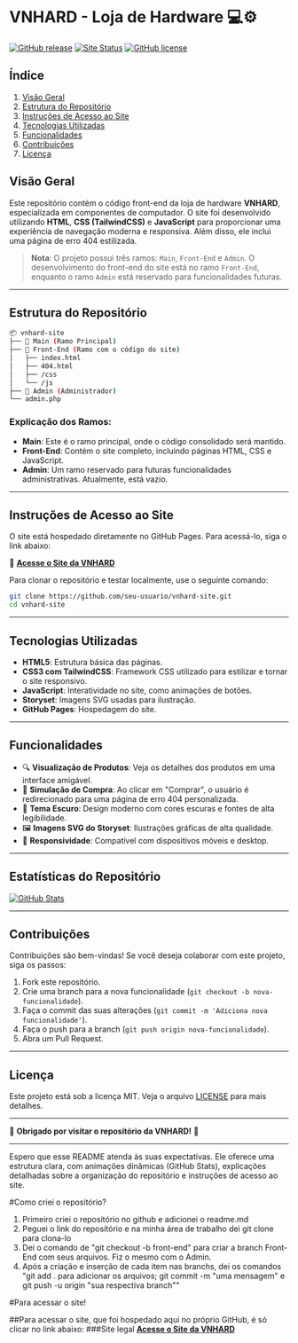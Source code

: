 # VNHARD - Loja de Hardware 💻⚙️

[![GitHub release](https://img.shields.io/github/v/release/seu-usuario/vnhard-site?style=for-the-badge)](https://github.com/seu-usuario/vnhard-site/releases)
[![Site Status](https://img.shields.io/website-up-down-green-red/http/shields.io.svg?style=for-the-badge)](https://seu-usuario.github.io/vnhard-site/)
[![GitHub license](https://img.shields.io/github/license/seu-usuario/vnhard-site?style=for-the-badge)](https://github.com/seu-usuario/vnhard-site/blob/main/LICENSE)

## Índice

1. [Visão Geral](#visão-geral)
2. [Estrutura do Repositório](#estrutura-do-repositório)
3. [Instruções de Acesso ao Site](#instruções-de-acesso-ao-site)
4. [Tecnologias Utilizadas](#tecnologias-utilizadas)
5. [Funcionalidades](#funcionalidades)
6. [Contribuições](#contribuições)
7. [Licença](#licença)

## Visão Geral

Este repositório contém o código front-end da loja de hardware **VNHARD**, especializada em componentes de computador. O site foi desenvolvido utilizando **HTML**, **CSS (TailwindCSS)** e **JavaScript** para proporcionar uma experiência de navegação moderna e responsiva. Além disso, ele inclui uma página de erro 404 estilizada.

> **Nota**: O projeto possui três ramos: `Main`, `Front-End` e `Admin`. O desenvolvimento do front-end do site está no ramo `Front-End`, enquanto o ramo `Admin` está reservado para funcionalidades futuras.

---

## Estrutura do Repositório

```bash
📦 vnhard-site
├── 📂 Main (Ramo Principal)
├── 📂 Front-End (Ramo com o código do site)
│   ├── index.html
│   ├── 404.html
│   ├── /css
│   └── /js
├── 📂 Admin (Administrador)
└── admin.php
```

### Explicação dos Ramos:

- **Main**: Este é o ramo principal, onde o código consolidado será mantido.
- **Front-End**: Contém o site completo, incluindo páginas HTML, CSS e JavaScript.
- **Admin**: Um ramo reservado para futuras funcionalidades administrativas. Atualmente, está vazio.

---

## Instruções de Acesso ao Site

O site está hospedado diretamente no GitHub Pages. Para acessá-lo, siga o link abaixo:

🔗 **[Acesse o Site da VNHARD]([https://seu-usuario.github.io/vnhard-site/](https://vnlopes.github.io/AVALIA-O/))**

Para clonar o repositório e testar localmente, use o seguinte comando:

```bash
git clone https://github.com/seu-usuario/vnhard-site.git
cd vnhard-site
```

---

## Tecnologias Utilizadas

- **HTML5**: Estrutura básica das páginas.
- **CSS3 com TailwindCSS**: Framework CSS utilizado para estilizar e tornar o site responsivo.
- **JavaScript**: Interatividade no site, como animações de botões.
- **Storyset**: Imagens SVG usadas para ilustração.
- **GitHub Pages**: Hospedagem do site.

---

## Funcionalidades

- 🔍 **Visualização de Produtos**: Veja os detalhes dos produtos em uma interface amigável.
- 🛒 **Simulação de Compra**: Ao clicar em "Comprar", o usuário é redirecionado para uma página de erro 404 personalizada.
- 🎨 **Tema Escuro**: Design moderno com cores escuras e fontes de alta legibilidade.
- 🖼️ **Imagens SVG do Storyset**: Ilustrações gráficas de alta qualidade.
- 📱 **Responsividade**: Compatível com dispositivos móveis e desktop.

---

## Estatísticas do Repositório

[![GitHub Stats](https://github-readme-stats.vercel.app/api?username=seu-usuario&repo=vnhard-site&show_icons=true&theme=radical)](https://github.com/seu-usuario/vnhard-site)

---

## Contribuições

Contribuições são bem-vindas! Se você deseja colaborar com este projeto, siga os passos:

1. Fork este repositório.
2. Crie uma branch para a nova funcionalidade (`git checkout -b nova-funcionalidade`).
3. Faça o commit das suas alterações (`git commit -m 'Adiciona nova funcionalidade'`).
4. Faça o push para a branch (`git push origin nova-funcionalidade`).
5. Abra um Pull Request.

---

## Licença

Este projeto está sob a licença MIT. Veja o arquivo [LICENSE](https://github.com/seu-usuario/vnhard-site/blob/main/LICENSE) para mais detalhes.

---

🎉 **Obrigado por visitar o repositório da VNHARD!** 🎉

---

Espero que esse README atenda às suas expectativas. Ele oferece uma estrutura clara, com animações dinâmicas (GitHub Stats), explicações detalhadas sobre a organização do repositório e instruções de acesso ao site.



#Como criei o repositório?

1. Primeiro criei o repositório no github e adicionei o readme.md
2. Peguei o link do repositório e na minha área de trabalho dei git clone para clona-lo
3. Dei o comando de "git checkout -b front-end" para criar a branch Front-End com seus arquivos. Fiz o mesmo com o Admin.
4. Após a criação e inserção de cada item nas branchs, dei os comandos "git add . para adicionar os arquivos; git commit -m "uma mensagem" e git push -u origin "sua respectiva branch""

#Para acessar o site!

##Para acessar o site, que foi hospedado aqui no próprio GitHub, é só clicar no link abaixo:
###Site legal
**[Acesse o Site da VNHARD]([https://seu-usuario.github.io/vnhard-site/](https://vnlopes.github.io/AVALIA-O/))**

